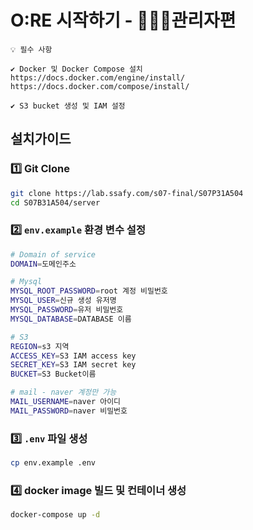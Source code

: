 # O:RE 시작하기 - 🧑🏻‍💻관리자편

```
💡 필수 사항

✔️ Docker 및 Docker Compose 설치
https://docs.docker.com/engine/install/
https://docs.docker.com/compose/install/

✔️ S3 bucket 생성 및 IAM 설정
```

## 설치가이드

### 1️⃣ Git Clone

```bash
git clone https://lab.ssafy.com/s07-final/S07P31A504
cd S07B31A504/server
```

### 2️⃣ `env.example` 환경 변수 설정

```bash
# Domain of service
DOMAIN=도메인주소

# Mysql
MYSQL_ROOT_PASSWORD=root 계정 비밀번호
MYSQL_USER=신규 생성 유저명
MYSQL_PASSWORD=유저 비밀번호
MYSQL_DATABASE=DATABASE 이름

# S3
REGION=s3 지역
ACCESS_KEY=S3 IAM access key
SECRET_KEY=S3 IAM secret key
BUCKET=S3 Bucket이름

# mail - naver 계정만 가능
MAIL_USERNAME=naver 아이디
MAIL_PASSWORD=naver 비밀번호
```

### 3️⃣ `.env` 파일 생성

``` bash
cp env.example .env
```

### 4️⃣ docker image 빌드 및 컨테이너 생성

``` bash
docker-compose up -d
```